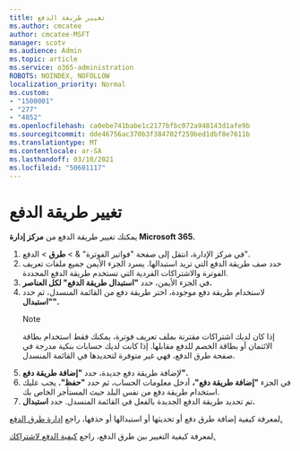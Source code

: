```yaml
---
title: تغيير طريقة الدفع
ms.author: cmcatee
author: cmcatee-MSFT
manager: scotv
ms.audience: Admin
ms.topic: article
ms.service: o365-administration
ROBOTS: NOINDEX, NOFOLLOW
localization_priority: Normal
ms.custom:
- "1500001"
- "277"
- "4852"
ms.openlocfilehash: ca0ebe741babe1c2177bfbc072a948143d1afe9b
ms.sourcegitcommit: dde46756ac370b3f384702f259bed1dbf8e7611b
ms.translationtype: MT
ms.contentlocale: ar-SA
ms.lasthandoff: 03/10/2021
ms.locfileid: "50601117"
---
```

# <a name="change-payment-method"></a>تغيير طريقة الدفع

يمكنك تغيير طريقة الدفع من **مركز إدارة Microsoft 365.**
  
1. في مركز الإدارة، انتقل إلى صفحة "فواتير الفوترة" &  >  **طرق**  >  [](https://go.microsoft.com/fwlink/p/?linkid=2018806) الدفع".
2. حدد صف طريقة الدفع التي تريد استبدالها. يسرد الجزء الأيمن جميع ملفات تعريف الفوترة والاشتراكات الفردية التي تستخدم طريقة الدفع المحددة.
3. في الجزء الأيمن، حدد **"استبدال طريقة الدفع" لكل العناصر.**
4. لاستخدام طريقة دفع موجودة، اختر طريقة دفع من القائمة المنسدل، ثم حدد **"استبدال".**
    > [!NOTE]
    > إذا كان لديك اشتراكات مقترنة بملف تعريف فوترة، يمكنك فقط استخدام بطاقة الائتمان أو بطاقة الخصم للدفع مقابلها. إذا كانت لديك حسابات  بنكية مدرجة في صفحة طرق الدفع، فهي غير متوفرة لتحديدها في القائمة المنسدل.
5. لإضافة طريقة دفع جديدة، حدد **"إضافة طريقة دفع".**
6. في الجزء **"إضافة طريقة دفع"،** أدخل معلومات الحساب، ثم حدد **"حفظ".** يجب عليك استخدام طريقة دفع من نفس البلد حيث المستأجر الخاص بك.
7. تم تحديد طريقة الدفع الجديدة بالفعل في القائمة المنسدل. حدد **استبدال.**

لمعرفة كيفية إضافة طرق دفع أو تحديثها أو استبدالها أو حذفها، راجع [إدارة طرق الدفع.](https://docs.microsoft.com/microsoft-365/commerce/billing-and-payments/manage-payment-methods)

لمعرفة كيفية التغيير بين طرق الدفع، راجع [كيفية الدفع لاشتراكك.](https://docs.microsoft.com/microsoft-365/commerce/billing-and-payments/pay-for-your-subscription)